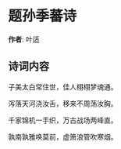 # 题孙季蕃诗

**作者**: 叶适

## 诗词内容

子美太白常住世，佳人栩栩梦魂通。

泻落天河浇汝舌，移来不周荡汝胸。

千家锦机一手织，万古战场两峰直。

孰南孰雅唤莫前，虚箫浪管吹寒烟。

